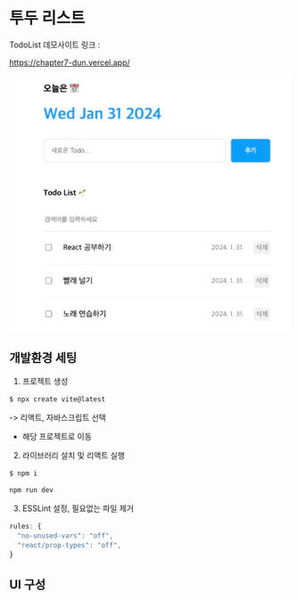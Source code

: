 # 투두 리스트

TodoList 데모사이트 링크 :

https://chapter7-dun.vercel.app/

![img](./1.png)

## 개발환경 세팅

1. 프로젝트 생성

```bash
$ npx create vite@latest
```

-> 리액트, 자바스크립트 선택

- 해당 프로젝트로 이동

2. 라이브러리 설치 및 리액트 실행

```bash
$ npm i
```

```bash
npm run dev
```

3. ESSLint 설정, 필요없는 파일 제거

```cjs
rules: {
  "no-unused-vars": "off",
  "react/prop-types": "off",
}
```

## UI 구성
